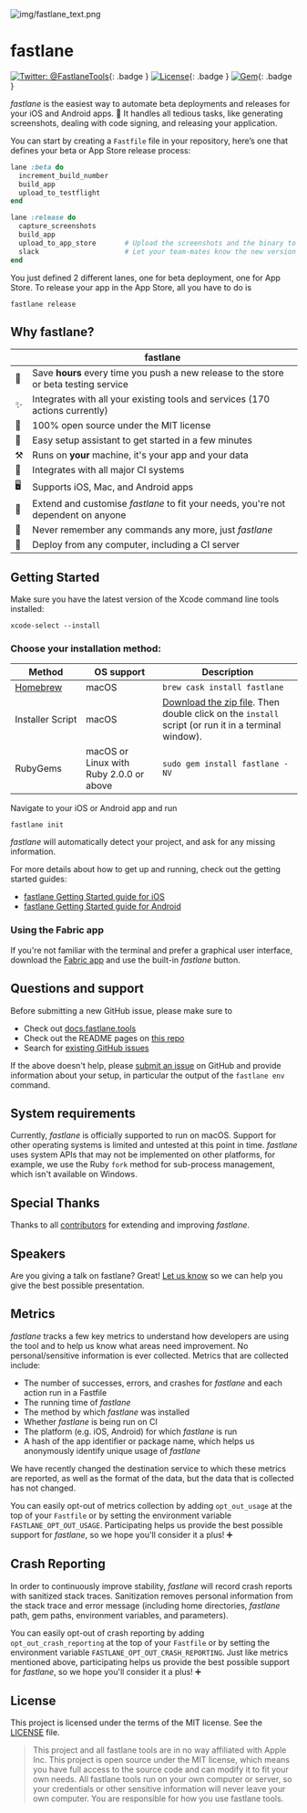 ![img/fastlane_text.png](img/fastlane_text.png)

fastlane
============

[![Twitter: @FastlaneTools](https://img.shields.io/badge/contact-@FastlaneTools-blue.svg?style=flat)](https://twitter.com/FastlaneTools){: .badge }
[![License](https://img.shields.io/badge/license-MIT-green.svg?style=flat)](https://github.com/fastlane/fastlane/blob/master/LICENSE){: .badge }
[![Gem](https://img.shields.io/gem/v/fastlane.svg?style=flat)](https://rubygems.org/gems/fastlane){: .badge }

_fastlane_ is the easiest way to automate beta deployments and releases for your iOS and Android apps. 🚀 It handles all tedious tasks, like generating screenshots, dealing with code signing, and releasing your application.

You can start by creating a `Fastfile` file in your repository, here’s one that defines your beta or App Store release process:

```ruby
lane :beta do
  increment_build_number
  build_app
  upload_to_testflight
end

lane :release do
  capture_screenshots
  build_app
  upload_to_app_store       # Upload the screenshots and the binary to iTunes
  slack                     # Let your team-mates know the new version is live
end
```

You just defined 2 different lanes, one for beta deployment, one for App Store. To release your app in the App Store, all you have to do is

```no-highlight
fastlane release
```

## Why fastlane?

|              | fastlane
-------------- | ----------
🚀 | Save **hours** every time you push a new release to the store or beta testing service
✨ | Integrates with all your existing tools and services (170 actions currently)
📖 | 100% open source under the MIT license
🎩 | Easy setup assistant to get started in a few minutes
⚒ | Runs on **your** machine, it's your app and your data
👻 | Integrates with all major CI systems
🖥 | Supports iOS, Mac, and Android apps
🔧 | Extend and customise _fastlane_ to fit your needs, you're not dependent on anyone
💭 | Never remember any commands any more, just _fastlane_
🚢 | Deploy from any computer, including a CI server

## Getting Started

Make sure you have the latest version of the Xcode command line tools installed:

```no-highlight
xcode-select --install
```

### Choose your installation method:

| Method                     | OS support                              | Description                                                                                                                           |
|----------------------------|-----------------------------------------|---------------------------------------------------------------------------------------------------------------------------------------|
| [Homebrew](http://brew.sh) | macOS                                   | `brew cask install fastlane`                                                                                                          |
| Installer Script           | macOS                                   | [Download the zip file](https://download.fastlane.tools). Then double click on the `install` script (or run it in a terminal window). |
| RubyGems                   | macOS or Linux with Ruby 2.0.0 or above | `sudo gem install fastlane -NV`                                                                                                       |

Navigate to your iOS or Android app and run

```no-highlight
fastlane init
```

_fastlane_ will automatically detect your project, and ask for any missing information.

For more details about how to get up and running, check out the getting started guides:

- [fastlane Getting Started guide for iOS](getting-started/ios/setup.md)
- [fastlane Getting Started guide for Android](getting-started/android/setup.md)

### Using the Fabric app

If you're not familiar with the terminal and prefer a graphical user interface, download the [Fabric app](https://get.fabric.io/) and use the built-in _fastlane_ button.

## Questions and support

Before submitting a new GitHub issue, please make sure to

- Check out [docs.fastlane.tools](https://docs.fastlane.tools)
- Check out the README pages on [this repo](https://github.com/fastlane/fastlane)
- Search for [existing GitHub issues](https://github.com/fastlane/fastlane/issues)

If the above doesn't help, please [submit an issue](https://github.com/fastlane/fastlane/issues) on GitHub and provide information about your setup, in particular the output of the `fastlane env` command.

## System requirements

Currently, _fastlane_ is officially supported to run on macOS. Support for other operating systems is limited and untested at this point in time. _fastlane_ uses system APIs that may not be implemented on other platforms, for example, we use the Ruby `fork` method for sub-process management, which isn't available on Windows.

## Special Thanks

Thanks to all [contributors](https://github.com/fastlane/fastlane/graphs/contributors) for extending and improving _fastlane_.

## Speakers

Are you giving a talk on fastlane? Great! [Let us know](https://fastlane.tools/speaking) so we can help you give the best possible presentation. 

## Metrics

_fastlane_ tracks a few key metrics to understand how developers are using the tool and to help us know what areas need improvement. No personal/sensitive information is ever collected. Metrics that are collected include: 

* The number of successes, errors, and crashes for _fastlane_ and each action run in a Fastfile
* The running time of _fastlane_
* The method by which _fastlane_ was installed
* Whether _fastlane_ is being run on CI
* The platform (e.g. iOS, Android) for which _fastlane_ is run
* A hash of the app identifier or package name, which helps us anonymously identify unique usage of _fastlane_

We have recently changed the destination service to which these metrics are reported, as well as the format of the data, but the data that is collected has not changed.

You can easily opt-out of metrics collection by adding `opt_out_usage` at the top of your `Fastfile` or by setting the environment variable `FASTLANE_OPT_OUT_USAGE`. Participating helps us provide the best possible support for _fastlane_, so we hope you'll consider it a plus! :heavy_plus_sign:

## Crash Reporting

In order to continuously improve stability, _fastlane_ will record crash reports with sanitized stack traces. Sanitization removes personal information from the stack trace and error message (including home directories, _fastlane_ path, gem paths, environment variables, and parameters).

You can easily opt-out of crash reporting by adding `opt_out_crash_reporting` at the top of your `Fastfile` or by setting the environment variable `FASTLANE_OPT_OUT_CRASH_REPORTING`. Just like metrics mentioned above, participating helps us provide the best possible support for _fastlane_, so we hope you'll consider it a plus! :heavy_plus_sign:

## License

This project is licensed under the terms of the MIT license. See the [LICENSE](https://github.com/fastlane/fastlane/blob/master/LICENSE) file.

> This project and all fastlane tools are in no way affiliated with Apple Inc. This project is open source under the MIT license, which means you have full access to the source code and can modify it to fit your own needs. All fastlane tools run on your own computer or server, so your credentials or other sensitive information will never leave your own computer. You are responsible for how you use fastlane tools.
